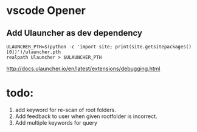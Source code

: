 # vscode Opener

## Add Ulauncher as dev dependency

```
ULAUNCHER_PTH=$(python -c 'import site; print(site.getsitepackages()[0])')/ulauncher.pth
realpath Ulauncher > $ULAUNCHER_PTH
```

http://docs.ulauncher.io/en/latest/extensions/debugging.html

# todo:

1. add keyword for re-scan of root folders.
1. Add feedback to user when given rootfolder is incorrect.
1. Add multiple keywords for query
